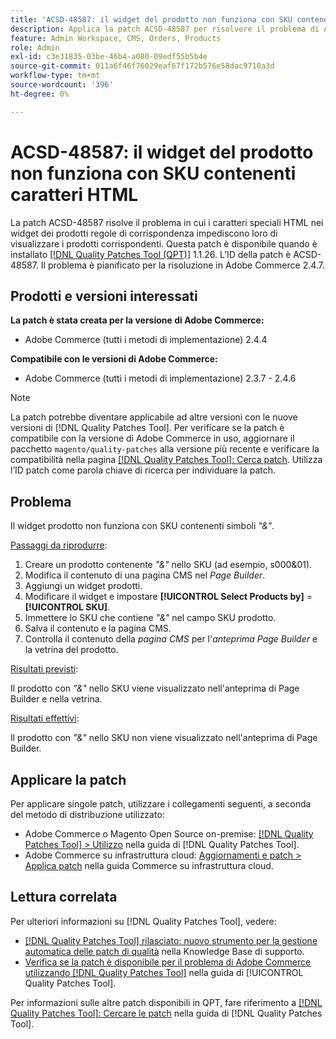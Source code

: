 ```yaml
---
title: 'ACSD-48587: il widget del prodotto non funziona con SKU contenenti caratteri HTML'
description: Applica la patch ACSD-48587 per risolvere il problema di Adobe Commerce per cui i caratteri speciali HTML nelle regole di corrispondenza dei widget dei prodotti impediscono la visualizzazione dei prodotti corrispondenti.
feature: Admin Workspace, CMS, Orders, Products
role: Admin
exl-id: c3e31835-03be-46b4-a080-09edf55b5b4e
source-git-commit: 011a6f46f76029eaf67f172b576e58dac9710a3d
workflow-type: tm+mt
source-wordcount: '396'
ht-degree: 0%

---
```


# ACSD-48587: il widget del prodotto non funziona con SKU contenenti caratteri HTML

La patch ACSD-48587 risolve il problema in cui i caratteri speciali HTML nei widget dei prodotti regole di corrispondenza impediscono loro di visualizzare i prodotti corrispondenti. Questa patch è disponibile quando è installato [[!DNL Quality Patches Tool (QPT)]](https://experienceleague.adobe.com/it/docs/commerce-operations/tools/quality-patches-tool/quality-patches-tool-to-self-serve-quality-patches) 1.1.26. L’ID della patch è ACSD-48587. Il problema è pianificato per la risoluzione in Adobe Commerce 2.4.7.

## Prodotti e versioni interessati

**La patch è stata creata per la versione di Adobe Commerce:**

* Adobe Commerce (tutti i metodi di implementazione) 2.4.4

**Compatibile con le versioni di Adobe Commerce:**

* Adobe Commerce (tutti i metodi di implementazione) 2.3.7 - 2.4.6

>[!NOTE]
>
>La patch potrebbe diventare applicabile ad altre versioni con le nuove versioni di [!DNL Quality Patches Tool]. Per verificare se la patch è compatibile con la versione di Adobe Commerce in uso, aggiornare il pacchetto `magento/quality-patches` alla versione più recente e verificare la compatibilità nella pagina [[!DNL Quality Patches Tool]: Cerca patch](https://experienceleague.adobe.com/tools/commerce-quality-patches/index.html?lang=it). Utilizza l’ID patch come parola chiave di ricerca per individuare la patch.

## Problema

Il widget prodotto non funziona con SKU contenenti simboli *&quot;&amp;&quot;*.

<u>Passaggi da riprodurre</u>:

1. Creare un prodotto contenente *&quot;&amp;&quot;* nello SKU (ad esempio, s000&amp;01).
1. Modifica il contenuto di una pagina CMS nel *Page Builder*.
1. Aggiungi un widget prodotti.
1. Modificare il widget e impostare **[!UICONTROL Select Products by]** = **[!UICONTROL SKU]**.
1. Immettere lo SKU che contiene *&quot;&amp;&quot;* nel campo SKU prodotto.
1. Salva il contenuto e la pagina CMS.
1. Controlla il contenuto della *pagina CMS* per l&#39;*anteprima Page Builder* e la vetrina del prodotto.

<u>Risultati previsti</u>:

Il prodotto con *&quot;&amp;&quot;* nello SKU viene visualizzato nell&#39;anteprima di Page Builder e nella vetrina.

<u>Risultati effettivi</u>:

Il prodotto con *&quot;&amp;&quot;* nello SKU non viene visualizzato nell&#39;anteprima di Page Builder.

## Applicare la patch

Per applicare singole patch, utilizzare i collegamenti seguenti, a seconda del metodo di distribuzione utilizzato:

* Adobe Commerce o Magento Open Source on-premise: [[!DNL Quality Patches Tool] > Utilizzo](/help/tools/quality-patches-tool/usage.md) nella guida di [!DNL Quality Patches Tool].
* Adobe Commerce su infrastruttura cloud: [Aggiornamenti e patch > Applica patch](https://experienceleague.adobe.com/docs/commerce-cloud-service/user-guide/develop/upgrade/apply-patches.html?lang=it) nella guida Commerce su infrastruttura cloud.

## Lettura correlata

Per ulteriori informazioni su [!DNL Quality Patches Tool], vedere:

* [[!DNL Quality Patches Tool] rilasciato: nuovo strumento per la gestione automatica delle patch di qualità](https://experienceleague.adobe.com/it/docs/commerce-operations/tools/quality-patches-tool/quality-patches-tool-to-self-serve-quality-patches) nella Knowledge Base di supporto.
* [Verifica se la patch è disponibile per il problema di Adobe Commerce utilizzando  [!DNL Quality Patches Tool]](/help/tools/quality-patches-tool/patches-available-in-qpt/check-patch-for-magento-issue-with-magento-quality-patches.md) nella guida di [!UICONTROL Quality Patches Tool].


Per informazioni sulle altre patch disponibili in QPT, fare riferimento a [[!DNL Quality Patches Tool]: Cercare le patch](https://experienceleague.adobe.com/tools/commerce-quality-patches/index.html?lang=it) nella guida di [!DNL Quality Patches Tool].
